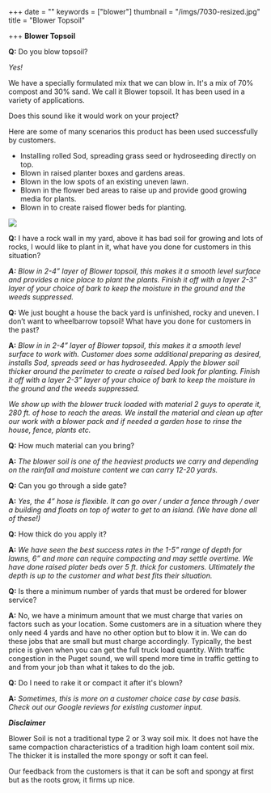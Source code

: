 +++
date = ""
keywords = ["blower"]
thumbnail = "/imgs/7030-resized.jpg"
title = "Blower Topsoil"

+++
**Blower Topsoil** 

**Q:** Do you blow topsoil? 

_Yes!_

We have a specially formulated mix that we can blow in. It's a mix of 70% compost and 30% sand. We call it Blower topsoil. It has been used in a variety of applications.

Does this sound like it would work on your project?

Here are some of many scenarios this product has been used successfully by customers.

* Installing rolled Sod, spreading grass seed or hydroseeding directly on top.
* Blown in raised planter boxes and gardens areas.
* Blown in the low spots of an existing uneven lawn.
* Blown in the flower bed areas to raise up and provide good growing media for plants.
* Blown in to create raised flower beds for planting.

![](/imgs/7030-resized.jpg)

**Q:** I have a rock wall in my yard, above it has bad soil for growing and lots of rocks, I would like to plant in it, what have you done for customers in this situation?

**_A:_** _Blow in 2-4” layer of Blower topsoil, this makes it a smooth level surface and provides a nice place to plant the plants. Finish it off with a layer 2-3” layer of your choice of bark to keep the moisture in the ground and the weeds suppressed._

**Q:** We just bought a house the back yard is unfinished, rocky and uneven. I don’t want to wheelbarrow topsoil! What have you done for customers in the past?

**A:** _Blow in in 2-4” layer of Blower topsoil, this makes it a smooth level surface to work with. Customer does some additional preparing as desired, installs Sod, spreads seed or has hydroseeded. Apply the blower soil thicker around the perimeter to create a raised bed look for planting. Finish it off with a layer 2-3” layer of your choice of bark to keep the moisture in the ground and the weeds suppressed._

_We show up with the blower truck loaded with material 2 guys to operate it, 280 ft. of hose to reach the areas. We install the material and clean up after our work with a blower pack and if needed a garden hose to rinse the house, fence, plants etc._

**Q:** How much material can you bring? 

**A:** _The blower soil is one of the heaviest products we carry and depending on the rainfall and moisture content we can carry 12-20 yards._

**Q:** Can you go through a side gate? 

**A:** _Yes, the 4” hose is flexible. It can go over / under a fence through / over a building and floats on top of water to get to an island. (We have done all of these!)_

**Q:** How thick do you apply it? 

**A:** _We have seen the best success rates in the 1-5” range of depth for lawns, 6” and more can require compacting and may settle overtime. We have done raised plater beds over 5 ft. thick for customers. Ultimately the depth is up to the customer and what best fits their situation._

**Q:** Is there a minimum number of yards that must be ordered for blower service? 

**A:** No, we have a minimum amount that we must charge that varies on factors such as your location. Some customers are in a situation where they only need 4 yards and have no other option but to blow it in. We can do these jobs that are small but must charge accordingly. Typically, the best price is given when you can get the full truck load quantity. With traffic congestion in the Puget sound, we will spend more time in traffic getting to and from your job than what it takes to do the job.

**Q:** Do I need to rake it or compact it after it's blown? 

**A:** _Sometimes, this is more on a customer choice case by case basis. Check out our Google reviews for existing customer input._

__*Disclaimer*__ 

Blower Soil is not a traditional type 2 or 3 way soil mix. It does not have the same compaction characteristics of a tradition high loam content soil mix. The thicker it is installed the more spongy or soft it can feel.

Our feedback from the customers is that it can be soft and spongy at first but as the roots grow, it firms up nice.
